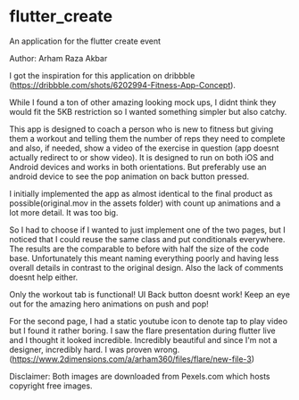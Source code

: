 # flutter_create

An application for the flutter create event

Author: Arham Raza Akbar

I got the inspiration for this application on dribbble (https://dribbble.com/shots/6202994-Fitness-App-Concept).

While I found a ton of other amazing looking mock ups, I didnt think they would fit the 5KB restriction so I wanted something
simpler but also catchy.

This app is designed to coach a person who is new to fitness but giving them a workout and telling them the number of reps they need
to complete and also, if needed, show a video of the exercise in question (app doesnt actually redirect to or show video). It is designed
to run on both iOS and Android devices and works in both orientations. But preferably use an android device to see the pop animation on back button pressed.

I initially implemented the app as almost identical to the final product as possible(original.mov in the assets folder) with count up
animations and a lot more detail. It was too big.

So I had to choose if I wanted to just implement one of the two pages, but I noticed that I could reuse the same class and put conditionals
everywhere. The results are the comparable to before with half the size of the code base. Unfortunately this
meant naming everything poorly and having less overall details in contrast to the original design. Also the lack of comments doesnt help either.

Only the workout tab is functional! UI Back button doesnt work!
Keep an eye out for the amazing hero animations on push and pop!

For the second page, I had a static youtube icon to denote tap to play video but I found it rather boring. I saw the flare
presentation during flutter live and I thought it looked incredible. Incredibly beautiful and since I'm not a designer,
incredibly hard. I was proven wrong. (https://www.2dimensions.com/a/arham360/files/flare/new-file-3)

Disclaimer: Both images are downloaded from Pexels.com which hosts copyright free images.


